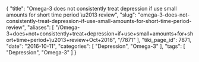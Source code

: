 {
    "title": "Omega-3 does not consistently treat depression if use small amounts for short time period \u2013 review",
    "slug": "omega-3-does-not-consistently-treat-depression-if-use-small-amounts-for-short-time-period-review",
    "aliases": [
        "/Omega-3+does+not+consistently+treat+depression+if+use+small+amounts+for+short+time+period+\u2013+review+Oct+2016",
        "/7871"
    ],
    "tiki_page_id": 7871,
    "date": "2016-10-11",
    "categories": [
        "Depression",
        "Omega-3"
    ],
    "tags": [
        "Depression",
        "Omega-3"
    ]
}